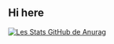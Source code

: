 ## Hi here 




[![Les Stats GitHub de Anurag](https://github-readme-stats.vercel.app/api?username=MrsRobbot)](https://github.com/anuraghazra/github-readme-stats)
